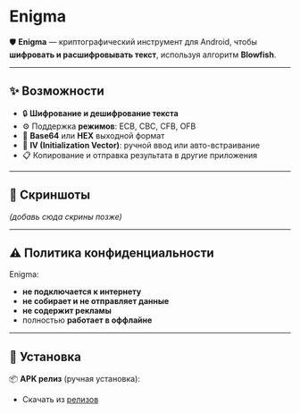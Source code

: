 # Enigma

🛡 **Enigma** — криптографический инструмент для Android, чтобы **шифровать и расшифровывать текст**, используя алгоритм **Blowfish**.

---

## ✨ Возможности

- 🔒 **Шифрование и дешифрование текста**
- ⚙️ Поддержка **режимов**: ECB, CBC, CFB, OFB
- 🔁 **Base64** или **HEX** выходной формат
- 🔐 **IV (Initialization Vector)**: ручной ввод или авто-встраивание
- 📋 Копирование и отправка результата в другие приложения

---

## 📸 Скриншоты

_*(добавь сюда скрины позже)*_

---

## ⚠️ Политика конфиденциальности

Enigma:
- **не подключается к интернету**
- **не собирает и не отправляет данные**
- **не содержит рекламы**
- полностью **работает в оффлайне**

---

## 🚀 Установка

📦 **APK релиз** (ручная установка):
- Скачать из [релизов](https://github.com/rokkystudio/enigma/releases)
